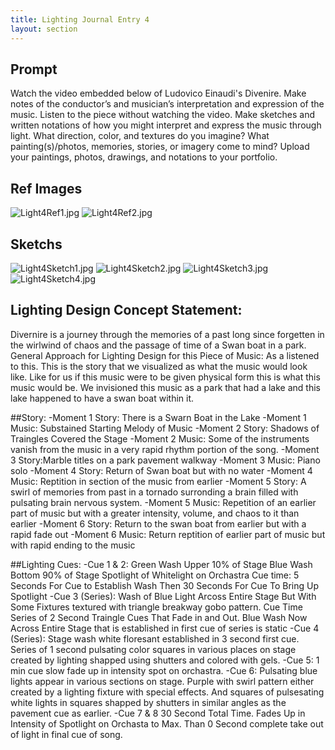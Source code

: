 ```yaml
---
title: Lighting Journal Entry 4
layout: section
---
```


## Prompt

Watch the video embedded below of Ludovico Einaudi's Divenire.  Make notes of the conductor’s and musician’s interpretation and expression of the music. Listen to the piece without watching the video. Make sketches and written notations of how you might interpret and express the music through light. What direction, color, and textures do you imagine? What painting(s)/photos, memories, stories, or imagery come to mind? Upload your paintings, photos, drawings, and notations to your portfolio.

## Ref Images

![Light4Ref1.jpg](/Light4Ref1.jpg)
![Light4Ref2.jpg](/Light4Ref2.jpg)

## Sketchs

![Light4Sketch1.jpg](/Light4Sketch1.jpg)
![Light4Sketch2.jpg](/Light4Sketch2.jpg)
![Light4Sketch3.jpg](/Light4Sketch3.jpg)
![Light4Sketch4.jpg](/Light4Sketch4.jpg)

## Lighting Design Concept Statement:
Divernire is a journey through the memories of a past long since forgetten in the wirlwind of chaos and the passage of time of a Swan boat in a park.
General Approach for Lighting Design for this Piece of Music:
As a listened to this. This is the story that we visualized as what the music would look like. Like for us if this music were to be given physical form this is what this music would be. We invisioned this music as a park that had a lake and this lake happened to have a swan boat within it.


##Story:
-Moment 1 Story: There is a Swarn Boat in the Lake
-Moment 1 Music: Substained Starting Melody of Music
-Moment 2 Story: Shadows of Traingles Covered the Stage
-Moment 2 Music: Some of the instruments vanish from the music in a very rapid rhythm portion of the song.
-Moment 3 Story:Marble titles on a park pavement walkway
-Moment 3 Music: Piano solo
-Moment 4 Story: Return of Swan boat but with no water
-Moment 4 Music: Reptition in section of the music from earlier
-Moment 5 Story: A swirl of memories from past in a tornado surronding a brain filled with pulsating brain nervous system.
-Moment 5 Music: Repetition of an earlier part of music but with a greater intensity, volume, and chaos to it than earlier
-Moment 6 Story: Return to the swan boat from earlier but with a rapid fade out
-Moment 6 Music: Return reptition of earlier part of music but with rapid ending to the music

##Lighting Cues:
-Cue 1 & 2: Green Wash Upper 10% of Stage Blue Wash Bottom 90% of Stage Spotlight of Whitelight on Orchastra Cue time: 5 Seconds For Cue to Establish Wash Then 30 Seconds For Cue To Bring Up Spotlight
-Cue 3 (Series):  Wash of Blue Light Arcoss Entire Stage But With Some Fixtures textured with triangle breakway gobo pattern. Cue Time Series of 2 Second Traingle Cues That Fade in and Out. Blue Wash Now Across Entire Stage that is established in first cue of series is static
-Cue 4 (Series): Stage wash white floresant established in 3 second first cue. Series of 1 second pulsating color squares in various places on stage created by lighting shapped using shutters and colored with gels.
-Cue 5: 1 min cue slow fade up in intensity spot on orchastra.
-Cue 6: Pulsating blue lights appear in various sections on stage. Purple with swirl pattern either created by a lighting fixture with special effects. And squares of pulsesating white lights in squares shapped by shutters in similar angles as the pavement cue as earlier.
-Cue 7 & 8 30 Second Total Time. Fades Up in Intensity of Spotlight on Orchasta to Max. Than 0 Second complete take out of light in final cue of song.
